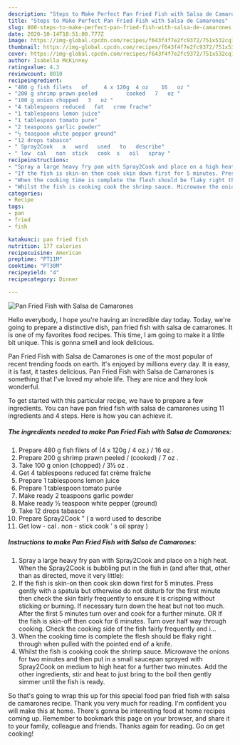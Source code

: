 ```yaml
---
description: "Steps to Make Perfect Pan Fried Fish with Salsa de Camarones"
title: "Steps to Make Perfect Pan Fried Fish with Salsa de Camarones"
slug: 800-steps-to-make-perfect-pan-fried-fish-with-salsa-de-camarones
date: 2020-10-14T18:51:00.777Z
image: https://img-global.cpcdn.com/recipes/f643f4f7e2fc9372/751x532cq70/pan-fried-fish-with-salsa-de-camarones-recipe-main-photo.jpg
thumbnail: https://img-global.cpcdn.com/recipes/f643f4f7e2fc9372/751x532cq70/pan-fried-fish-with-salsa-de-camarones-recipe-main-photo.jpg
cover: https://img-global.cpcdn.com/recipes/f643f4f7e2fc9372/751x532cq70/pan-fried-fish-with-salsa-de-camarones-recipe-main-photo.jpg
author: Isabella McKinney
ratingvalue: 4.3
reviewcount: 8010
recipeingredient:
- "480 g fish filets   of     4 x 120g  4 oz    16   oz "
- "200 g shrimp prawn peeled         cooked   7   oz "
- "100 g onion chopped   3   oz "
- "4 tablespoons reduced   fat   crme frache"
- "1 tablespoons lemon juice"
- "1 tablespoon tomato pure"
- "2 teaspoons garlic powder"
- "½ teaspoon white pepper ground"
- "12 drops tabasco"
- " Spray2Cook   a   word   used   to   describe"
- " low  cal   non  stick   cook  s   oil   spray "
recipeinstructions:
- "Spray a large heavy fry pan with Spray2Cook and place on a high heat. When the Spray2Cook is bubbling put in the fish in (and after that, other than as directed, move it very little):"
- "If the fish is skin-on then cook skin down first for 5 minutes. Press gently with a spatula but otherwise do not disturb for the first minute then check the skin fairly frequently to ensure it is crisping without sticking or burning. If necessary turn down the heat but not too much. After the first 5 minutes turn over and cook for a further minute. OR If the fish is skin-off then cook for 6 minutes. Turn over half way through cooking. Check the cooking side of the fish fairly frequently and i..."
- "When the cooking time is complete the flesh should be flaky right through when pulled with the pointed end of a knife."
- "Whilst the fish is cooking cook the shrimp sauce. Microwave the onions for two minutes and then put in a small saucepan sprayed with Spray2Cook on medium to high heat for a further two minutes. Add the other ingredients, stir and heat to just bring to the boil then gently simmer until the fish is ready."
categories:
- Recipe
tags:
- pan
- fried
- fish

katakunci: pan fried fish 
nutrition: 177 calories
recipecuisine: American
preptime: "PT11M"
cooktime: "PT30M"
recipeyield: "4"
recipecategory: Dinner

---
```



![Pan Fried Fish with Salsa de Camarones](https://img-global.cpcdn.com/recipes/f643f4f7e2fc9372/751x532cq70/pan-fried-fish-with-salsa-de-camarones-recipe-main-photo.jpg)

Hello everybody, I hope you're having an incredible day today. Today, we're going to prepare a distinctive dish, pan fried fish with salsa de camarones. It is one of my favorites food recipes. This time, I am going to make it a little bit unique. This is gonna smell and look delicious.



Pan Fried Fish with Salsa de Camarones is one of the most popular of recent trending foods on earth. It's enjoyed by millions every day. It is easy, it is fast, it tastes delicious. Pan Fried Fish with Salsa de Camarones is something that I've loved my whole life. They are nice and they look wonderful.


To get started with this particular recipe, we have to prepare a few ingredients. You can have pan fried fish with salsa de camarones using 11 ingredients and 4 steps. Here is how you can achieve it.

<!--inarticleads1-->

##### The ingredients needed to make Pan Fried Fish with Salsa de Camarones:

1. Prepare 480 g fish filets   of     (4 x 120g / 4 oz.)  /  16   oz .
1. Prepare 200 g shrimp prawn peeled     /    (cooked) /  7   oz .
1. Take 100 g onion (chopped) /  3½   oz .
1. Get 4 tablespoons reduced   fat   crème fraîche
1. Prepare 1 tablespoons lemon juice
1. Prepare 1 tablespoon tomato purée
1. Make ready 2 teaspoons garlic powder
1. Make ready ½ teaspoon white pepper (ground)
1. Take 12 drops tabasco
1. Prepare  Spray2Cook ” ( a   word   used   to   describe
1. Get  low - cal .  non - stick   cook ’ s   oil   spray )




<!--inarticleads2-->

##### Instructions to make Pan Fried Fish with Salsa de Camarones:

1. Spray a large heavy fry pan with Spray2Cook and place on a high heat. When the Spray2Cook is bubbling put in the fish in (and after that, other than as directed, move it very little):
1. If the fish is skin-on then cook skin down first for 5 minutes. Press gently with a spatula but otherwise do not disturb for the first minute then check the skin fairly frequently to ensure it is crisping without sticking or burning. If necessary turn down the heat but not too much. After the first 5 minutes turn over and cook for a further minute. OR If the fish is skin-off then cook for 6 minutes. Turn over half way through cooking. Check the cooking side of the fish fairly frequently and i...
1. When the cooking time is complete the flesh should be flaky right through when pulled with the pointed end of a knife.
1. Whilst the fish is cooking cook the shrimp sauce. Microwave the onions for two minutes and then put in a small saucepan sprayed with Spray2Cook on medium to high heat for a further two minutes. Add the other ingredients, stir and heat to just bring to the boil then gently simmer until the fish is ready.




So that's going to wrap this up for this special food pan fried fish with salsa de camarones recipe. Thank you very much for reading. I'm confident you will make this at home. There's gonna be interesting food at home recipes coming up. Remember to bookmark this page on your browser, and share it to your family, colleague and friends. Thanks again for reading. Go on get cooking!
